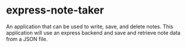 # express-note-taker
An application that can be used to write, save, and delete notes. This application will use an express backend and save and retrieve note data from a JSON file.
